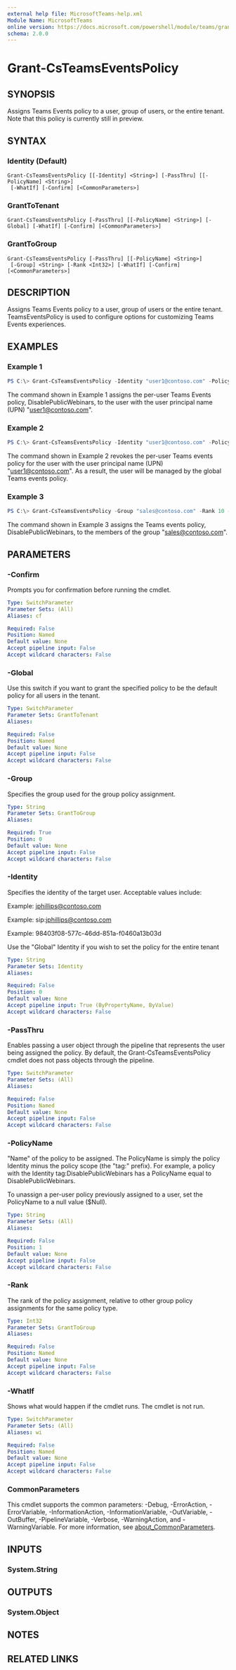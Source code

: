 ```yaml
---
external help file: MicrosoftTeams-help.xml
Module Name: MicrosoftTeams
online version: https://docs.microsoft.com/powershell/module/teams/grant-csteamseventspolicy
schema: 2.0.0
---
```


# Grant-CsTeamsEventsPolicy

## SYNOPSIS
Assigns Teams Events policy to a user, group of users, or the entire tenant. Note that this policy is currently still in preview.


## SYNTAX

### Identity (Default)
```
Grant-CsTeamsEventsPolicy [[-Identity] <String>] [-PassThru] [[-PolicyName] <String>]
 [-WhatIf] [-Confirm] [<CommonParameters>]
```

### GrantToTenant
```
Grant-CsTeamsEventsPolicy [-PassThru] [[-PolicyName] <String>] [-Global] [-WhatIf] [-Confirm] [<CommonParameters>]
```

### GrantToGroup
```
Grant-CsTeamsEventsPolicy [-PassThru] [[-PolicyName] <String>] 
 [-Group] <String> [-Rank <Int32>] [-WhatIf] [-Confirm] [<CommonParameters>]
```

## DESCRIPTION
Assigns Teams Events policy to a user, group of users or the entire tenant.
TeamsEventsPolicy is used to configure options for customizing Teams Events experiences. 

## EXAMPLES

### Example 1
```powershell
PS C:\> Grant-CsTeamsEventsPolicy -Identity "user1@contoso.com" -Policy DisablePublicWebinars
```

The command shown in Example 1 assigns the per-user Teams Events policy, DisablePublicWebinars, to the user with the user principal name (UPN) "user1@contoso.com".


### Example 2
```powershell
PS C:\> Grant-CsTeamsEventsPolicy -Identity "user1@contoso.com" -Policy $null
```

The command shown in Example 2 revokes the per-user Teams events policy for the user with the user principal name (UPN) "user1@contoso.com". As a result, the user will be managed by the global Teams events policy.

### Example 3
```powershell
PS C:\> Grant-CsTeamsEventsPolicy -Group "sales@contoso.com" -Rank 10 -Policy DisablePublicWebinars
```

The command shown in Example 3 assigns the Teams events policy, DisablePublicWebinars, to the members of the group "sales@contoso.com".

## PARAMETERS

### -Confirm
Prompts you for confirmation before running the cmdlet.

```yaml
Type: SwitchParameter
Parameter Sets: (All)
Aliases: cf

Required: False
Position: Named
Default value: None
Accept pipeline input: False
Accept wildcard characters: False
```

### -Global
Use this switch if you want to grant the specified policy to be the default policy for all users in the tenant.

```yaml
Type: SwitchParameter
Parameter Sets: GrantToTenant
Aliases:

Required: False
Position: Named
Default value: None
Accept pipeline input: False
Accept wildcard characters: False
```

### -Group
Specifies the group used for the group policy assignment.

```yaml
Type: String
Parameter Sets: GrantToGroup
Aliases:

Required: True
Position: 0
Default value: None
Accept pipeline input: False
Accept wildcard characters: False
```

### -Identity
Specifies the identity of the target user. Acceptable values include:

Example: jphillips@contoso.com

Example: sip:jphillips@contoso.com

Example: 98403f08-577c-46dd-851a-f0460a13b03d

Use the "Global" Identity if you wish to set the policy for the entire tenant

```yaml
Type: String
Parameter Sets: Identity
Aliases:

Required: False
Position: 0
Default value: None
Accept pipeline input: True (ByPropertyName, ByValue)
Accept wildcard characters: False
```

### -PassThru
Enables passing a user object through the pipeline that represents the user being assigned the policy. By default, the Grant-CsTeamsEventsPolicy cmdlet does not pass objects through the pipeline.

```yaml
Type: SwitchParameter
Parameter Sets: (All)
Aliases:

Required: False
Position: Named
Default value: None
Accept pipeline input: False
Accept wildcard characters: False
```

### -PolicyName
"Name" of the policy to be assigned. The PolicyName is simply the policy Identity minus the policy scope (the "tag:" prefix). For example, a policy with the Identity tag:DisablePublicWebinars has a PolicyName equal to DisablePublicWebinars.

To unassign a per-user policy previously assigned to a user, set the PolicyName to a null value ($Null).

```yaml
Type: String
Parameter Sets: (All)
Aliases:

Required: False
Position: 1
Default value: None
Accept pipeline input: False
Accept wildcard characters: False
```

### -Rank
The rank of the policy assignment, relative to other group policy assignments for the same policy type.

```yaml
Type: Int32
Parameter Sets: GrantToGroup
Aliases:

Required: False
Position: Named
Default value: None
Accept pipeline input: False
Accept wildcard characters: False
```

### -WhatIf
Shows what would happen if the cmdlet runs.
The cmdlet is not run.

```yaml
Type: SwitchParameter
Parameter Sets: (All)
Aliases: wi

Required: False
Position: Named
Default value: None
Accept pipeline input: False
Accept wildcard characters: False
```

### CommonParameters
This cmdlet supports the common parameters: -Debug, -ErrorAction, -ErrorVariable, -InformationAction, -InformationVariable, -OutVariable, -OutBuffer, -PipelineVariable, -Verbose, -WarningAction, and -WarningVariable. For more information, see [about_CommonParameters](http://go.microsoft.com/fwlink/?LinkID=113216).

## INPUTS

### System.String

## OUTPUTS

### System.Object
## NOTES

## RELATED LINKS
